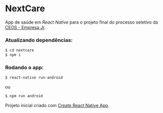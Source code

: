 # NextCare
App de saúde em *React Native* para o projeto final do processo seletivo da  [CEOS - Empresa Jr](http://www.ceos.ufc.br/).
### Atualizando dependências:
```sh
$ cd nextcare
$ npm i
```
### Rodando o app:
```sh
$ react-native run-android
```
ou
```sh
$ npm run android
```
Projeto inicial criado com [Create React Native App](https://github.com/react-community/create-react-native-app).
